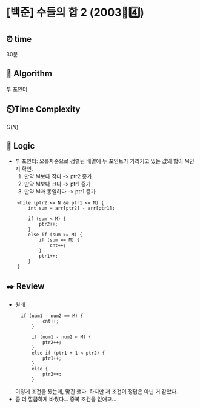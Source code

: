 # [백준] 수들의 합 2 (2003🩶4️⃣)

## ⏰  **time**

30분

## :pushpin: **Algorithm**

투 포인터

## ⏲️**Time Complexity**

$O(N)$

## :round_pushpin: **Logic**

- 투 포인터: 오름차순으로 정렬된 배열에 두 포인트가 가리키고 있는 값의 합이 M인지 확인.
  1. 만약 M보다 작다 -> ptr2 증가
  2. 만약 M보다 크다 -> ptr1 증가
  3. 만약 M과 동일하다 -> ptr1 증가
```
	while (ptr2 <= N && ptr1 <= N) {
		int sum = arr[ptr2] - arr[ptr1];

		if (sum < M) {
			ptr2++;
		}
		else if (sum >= M) {
			if (sum == M) {
				cnt++;
			}
			ptr1++;
		}
	}
```
  

## :black_nib: **Review**

- 원래
  ```
    if (num1 - num2 == M) {
			cnt++;
		}

		if (num1 - num2 < M) {
			ptr2++;
		}
		else if (ptr1 + 1 < ptr2) {
			ptr1++;
		}
		else {
			ptr2++;
		}
  ```
  이렇게 조건을 짰는데, 맞긴 했다. 하지만 저 조건이 정답은 아닌 거 같았다.
- 좀 더 깔끔하게 바꿨다... 중복 조건을 없애고...

